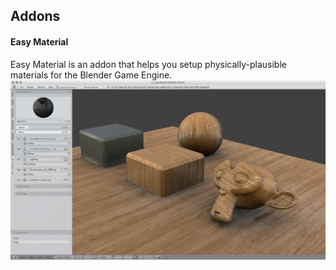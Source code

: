 ## Addons

#### Easy Material
Easy Material is an addon that helps you setup physically-plausible materials for the Blender Game Engine.
![Easy Material screenshot](../Docs/easyMaterial.png)


